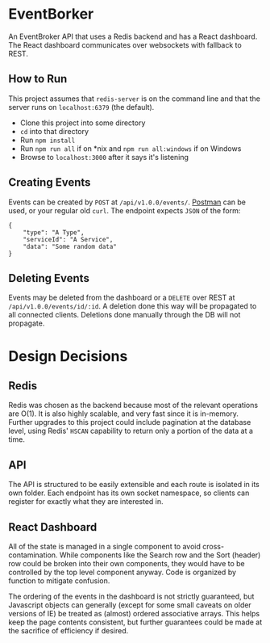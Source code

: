 # EventBorker

An EventBroker API that uses a Redis backend and has a React dashboard.
The React dashboard communicates over websockets with fallback to REST.

## How to Run

This project assumes that `redis-server` is on the command line and that the server runs on `localhost:6379` (the default).

- Clone this project into some directory
- `cd` into that directory
- Run `npm install`
- Run `npm run all` if on *nix and `npm run all:windows` if on Windows
- Browse to `localhost:3000` after it says it's listening

## Creating Events

Events can be created by `POST` at `/api/v1.0.0/events/`.
[Postman](https://www.getpostman.com/) can be used, or your regular old `curl`.
The endpoint expects `JSON` of the form:

```
{
    "type": "A Type",
    "serviceId": "A Service",
    "data": "Some random data"
}
```

## Deleting Events

Events may be deleted from the dashboard or a `DELETE` over REST at `/api/v1.0.0/events/id/:id`.
A deletion done this way will be propagated to all connected clients.
Deletions done manually through the DB will not propagate.

# Design Decisions

## Redis

Redis was chosen as the backend because most of the relevant operations are O(1). It is also highly scalable, and very fast since it is in-memory. Further upgrades to this project could include pagination at the database level, using Redis' `HSCAN` capability to return only a portion of the data at a time.

## API

The API is structured to be easily extensible and each route is isolated in its own folder. Each endpoint has its own socket namespace, so clients can register for exactly what they are interested in.

## React Dashboard

All of the state is managed in a single component to avoid cross-contamination. While components like the Search row and the Sort (header) row could be broken into their own components, they would have to be controlled by the top level component anyway. Code is organized by function to mitigate confusion.

The ordering of the events in the dashboard is not strictly guaranteed, but Javascript objects can generally (except for some small caveats on older versions of IE) be treated as (almost) ordered associative arrays. This helps keep the page contents consistent, but further guarantees could be made at the sacrifice of efficiency if desired.
